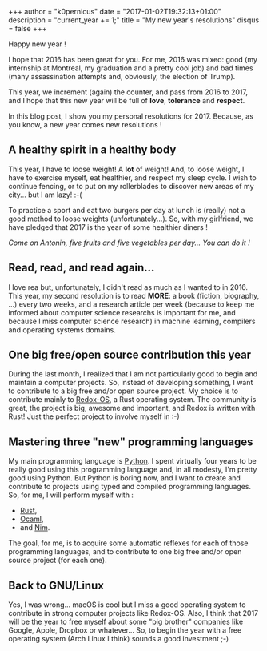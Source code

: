 +++
author = "k0pernicus"
date = "2017-01-02T19:32:13+01:00"
description = "current_year += 1;"
title = "My new year's resolutions"
disqus = false
+++

Happy new year !

I hope that 2016 has been great for you.
For me, 2016 was mixed: good (my internship at Montreal, my graduation and a pretty cool job) and bad times (many assassination attempts and, obviously, the election of Trump).

This year, we increment (again) the counter, and pass from 2016 to 2017, and
I hope that this new year will be full of **love**, **tolerance** and **respect**.

In this blog post, I show you my personal resolutions for 2017.
Because, as you know, a new year comes new resolutions !

## A healthy spirit in a healthy body

This year, I have to loose weight!
A **lot** of weight!
And, to loose weight, I have to exercise myself, eat healthier, and respect my sleep cycle.
I wish to continue fencing, or to put on my rollerblades to discover new areas of my city... but I am lazy! :-(

To practice a sport and eat two burgers per day at lunch is (really) not a good method to loose weights (unfortunately...).
So, with my girlfriend, we have pledged that 2017 is the year of some healthier diners !

_Come on Antonin, five fruits and five vegetables per day... You can do it !_

## Read, read, and read again...

I love rea but, unfortunately, I didn't read as much as I wanted to in 2016.
This year, my second resolution is to read **MORE**: a book (fiction, biography, ...) every two weeks, and a
research article per week (because to keep me informed about computer science researchs is important for me, and
because I miss computer science research) in machine learning, compilers and operating systems domains.

## One big free/open source contribution this year

During the last month, I realized that I am not particularly good to begin and maintain a computer projects.
So, instead of developing something, I want to contribute to a big free and/or open source project.
My choice is to contribute mainly to [Redox-OS](https://github.com/redox-os), a Rust operating system.
The community is great, the project is big, awesome and important, and Redox is written with Rust!
Just the perfect project to involve myself in :-)

## Mastering three "new" programming languages

My main programming language is [Python](https://www.python.org/). I spent virtually four years to be really good using this programming language and,
in all modesty, I'm pretty good using Python.
But Python is boring now, and I want to create and contribute to projects using typed and compiled programming languages.
So, for me, I will perform myself with :

* [Rust](https://www.rust-lang.org),
* [Ocaml](https://ocaml.org/),
* and [Nim](http://nim-lang.org/).

The goal, for me, is to acquire some automatic reflexes for each of those programming languages, and to contribute to one big
free and/or open source project (for each one).

## Back to GNU/Linux

Yes, I was wrong...
macOS is cool but I miss a good operating system to contribute in strong computer projects like Redox-OS.
Also, I think that 2017 will be the year to free myself about some "big brother" companies like Google, Apple, Dropbox or whatever...
So, to begin the year with a free operating system (Arch Linux I think) sounds a good investment ;-)

